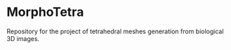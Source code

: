 # MorphoTetra
Repository for the project of tetrahedral meshes generation from biological 3D images.
